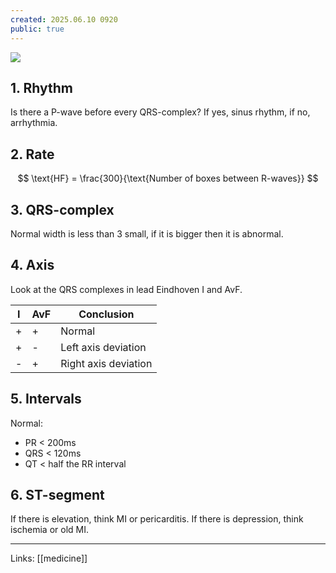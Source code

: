 ```yaml
---
created: 2025.06.10 0920
public: true
---
```

![](/attachments/zoomed-in-trace.png)

## 1. Rhythm

Is there a P-wave before every QRS-complex? If yes, sinus rhythm, if no, arrhythmia.

## 2. Rate

$$
\text{HF} = \frac{300}{\text{Number of boxes between R-waves}}
$$

## 3. QRS-complex

Normal width is less than 3 small, if it is bigger then it is abnormal.

## 4. Axis

Look at the QRS complexes in lead Eindhoven I and AvF. 

| I   | AvF | Conclusion           |
| --- | --- | -------------------- |
| +   | +   | Normal               |
| +   | -   | Left axis deviation  |
| -   | +   | Right axis deviation |


## 5. Intervals

Normal:
- PR < 200ms
- QRS < 120ms
- QT < half the RR interval

## 6. ST-segment

If there is elevation, think MI or pericarditis. If there is depression, think ischemia or old MI.

---
Links: [[medicine]]